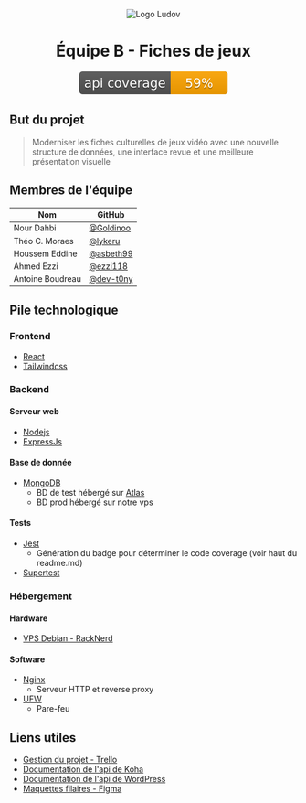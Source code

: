 <p align="center">
  <img src="https://github.com/user-attachments/assets/ebfd6e24-4949-4d30-9f27-f81a6e5f6915" alt="Logo Ludov" width="250"/>
</p>

<h1 align="center">Équipe B - Fiches de jeux</h1>

<p align="center">
  <img src="api/coverage-badge.svg" alt="Code coverage badge"/>
</p>

## But du projet
> Moderniser les fiches culturelles de jeux vidéo avec une nouvelle structure de données, une interface revue et une meilleure présentation visuelle

## Membres de l'équipe
| Nom              | GitHub |
|------------------|---------------|
| Nour Dahbi       | [@Goldinoo](https://github.com/Goldinoo) |
| Théo C. Moraes   | [@lykeru](https://github.com/lykeru) |
| Houssem Eddine   | [@asbeth99](https://github.com/asbeth99) |
| Ahmed Ezzi       | [@ezzi118](https://github.com/ezzi118) |
| Antoine Boudreau | [@dev-t0ny](https://github.com/dev-t0ny) |

## Pile technologique
### Frontend
- [React](https://react.dev/)
- [Tailwindcss](https://tailwindcss.com/)
### Backend
#### Serveur web
- [Nodejs](https://nodejs.org/en)
- [ExpressJs](https://expressjs.com/)
#### Base de donnée
- [MongoDB](https://www.mongodb.com/)
  - BD de test hébergé sur [Atlas](https://www.mongodb.com/products/platform/atlas-database)
  - BD prod hébergé sur notre vps
 #### Tests
- [Jest](https://jestjs.io/)
  - Génération du badge pour déterminer le code coverage (voir haut du readme.md)
- [Supertest](https://www.npmjs.com/package/supertest)
 



### Hébergement
#### Hardware
- [VPS Debian - RackNerd](https://www.racknerd.com)

#### Software
- [Nginx](https://nginx.org/)
  - Serveur HTTP et reverse proxy
- [UFW](https://help.ubuntu.com/community/UFW)
  - Pare-feu   
  
    


## Liens utiles
- [Gestion du projet - Trello](https://trello.com/b/0ybcWeiQ/ludov-fiche-technique)
- [Documentation de l'api de Koha](https://api.koha-community.org/)
- [Documentation de l'api de WordPress](https://developer.wordpress.org/rest-api/)
- [Maquettes filaires - Figma](https://www.figma.com/design/KfWSEC6kvJ0uYvLthlCgYC/Untitled?node-id=6-43&t=gCppDocjucxbvM9z-1)
